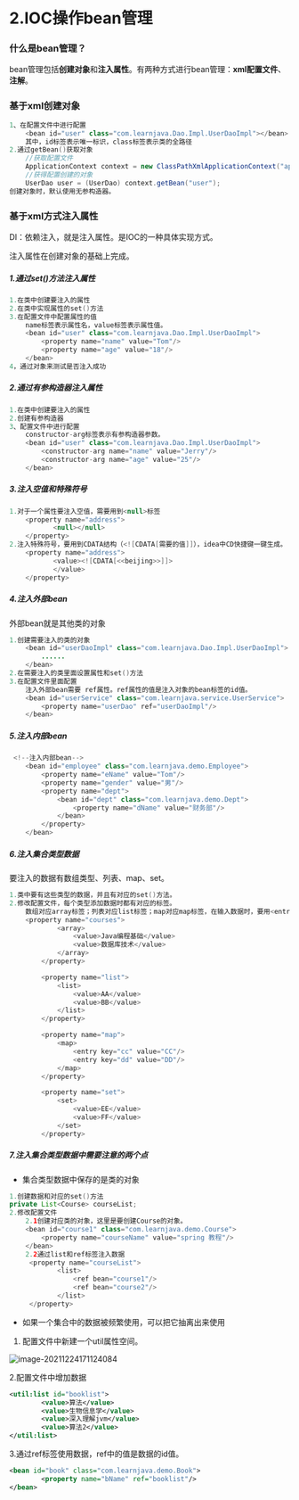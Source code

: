 # 2.IOC操作bean管理

### 什么是bean管理？

bean管理包括**创建对象**和**注入属性**。有两种方式进行bean管理：**xml配置文件**、**注解**。

### 基于xml创建对象

```Java
1、在配置文件中进行配置
    <bean id="user" class="com.learnjava.Dao.Impl.UserDaoImpl"></bean>
    其中，id标签表示唯一标识，class标签表示类的全路径
2.通过getBean()获取对象
    //获取配置文件
	ApplicationContext context = new ClassPathXmlApplicationContext("applicationContext.xml");
    //获得配置创建的对象
	UserDao user = (UserDao) context.getBean("user");
创建对象时，默认使用无参构造器。
```

### 基于xml方式注入属性

DI：依赖注入，就是注入属性。是IOC的一种具体实现方式。 

注入属性在创建对象的基础上完成。

##### 1.通过set()方法注入属性

```Java
1.在类中创建要注入的属性
2.在类中实现属性的set()方法
3.在配置文件中配置属性的值
    name标签表示属性名，value标签表示属性值。
    <bean id="user" class="com.learnjava.Dao.Impl.UserDaoImpl">
        <property name="name" value="Tom"/>
        <property name="age" value="18"/>
    </bean>
4，通过对象来测试是否注入成功
```

##### 2.通过有参构造器注入属性

```java
1.在类中创建要注入的属性
2.创建有参构造器
3、配置文件中进行配置
    constructor-arg标签表示有参构造器参数。
    <bean id="user" class="com.learnjava.Dao.Impl.UserDaoImpl">
        <constructor-arg name="name" value="Jerry"/>
        <constructor-arg name="age" value="25"/>
    </bean>
```

##### 3.注入空值和特殊符号

```Java
1.对于一个属性要注入空值，需要用到<null>标签
    <property name="address">
           <null></null>
    </property>
2.注入特殊符号，要用到CDATA结构（<![CDATA[需要的值]]），idea中CD快捷键一键生成。
    <property name="address">
           <value><![CDATA[<<beijing>>]]>
           </value>
    </property>
```

##### 4.注入外部bean

外部bean就是其他类的对象

```Java
1.创建需要注入的类的对象
    <bean id="userDaoImpl" class="com.learnjava.Dao.Impl.UserDaoImpl">
    	......
    </bean>
2.在需要注入的类里面设置属性和set()方法
3.在配置文件里面配置
    注入外部bean需要 ref属性。ref属性的值是注入对象的bean标签的id值。
    <bean id="userService" class="com.learnjava.service.UserService">
        <property name="userDao" ref="userDaoImpl"/>
    </bean>
```

##### 5.注入内部bean

```java
 <!--注入内部bean-->
    <bean id="employee" class="com.learnjava.demo.Employee">
        <property name="eName" value="Tom"/>
        <property name="gender" value="男"/>
        <property name="dept">
            <bean id="dept" class="com.learnjava.demo.Dept">
                <property name="dName" value="财务部"/>
            </bean>
        </property>
    </bean>
```

##### 6.注入集合类型数据

要注入的数据有数组类型、列表、map、set。

```Java
1.类中要有这些类型的数据，并且有对应的set()方法。
2.修改配置文件，每个类型添加数据时都有对应的标签。
    数组对应array标签；列表对应list标签；map对应map标签，在输入数据时，要用<entry key="cc" value="CC"/>来输入键值对；set对应set标签。
    <property name="courses">
            <array>
                <value>Java编程基础</value>
                <value>数据库技术</value>
            </array>
        </property>

        <property name="list">
            <list>
                <value>AA</value>
                <value>BB</value>
            </list>
        </property>

        <property name="map">
            <map>
                <entry key="cc" value="CC"/>
                <entry key="dd" value="DD"/>
            </map>
        </property>

        <property name="set">
            <set>
                <value>EE</value>
                <value>FF</value>
            </set>
        </property>
```

##### 7.注入集合类型数据中需要注意的两个点

- 集合类型数据中保存的是类的对象

```Java
1.创建数据和对应的set()方法
private List<Course> courseList;
2.修改配置文件
    2.1创建对应类的对象，这里是要创建Course的对象。
    <bean id="course1" class="com.learnjava.demo.Course">
        <property name="courseName" value="spring 教程"/>
    </bean>
    2.2通过list和ref标签注入数据
     <property name="courseList">
            <list>
                <ref bean="course1"/>
                <ref bean="course2"/>
            </list>
     </property>
```

- 如果一个集合中的数据被频繁使用，可以把它抽离出来使用

1. 配置文件中新建一个util属性空间。

![image-20211224171124084](https://s2.loli.net/2021/12/24/Q8d2aj4pTqOFzkx.png)    

   2.配置文件中增加数据

```xml
<util:list id="booklist">
        <value>算法</value>
        <value>生物信息学</value>
        <value>深入理解jvm</value>
        <value>算法2</value>
</util:list>
```

   3.通过ref标签使用数据，ref中的值是数据的id值。

```xml
<bean id="book" class="com.learnjava.demo.Book">
        <property name="bName" ref="booklist"/>
</bean>
```

